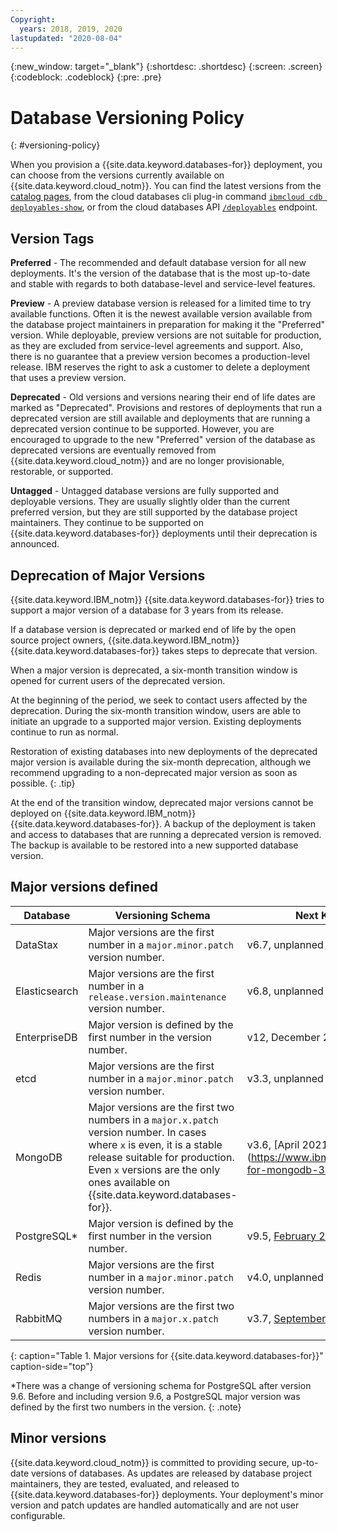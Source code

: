 ```yaml
---
Copyright:
  years: 2018, 2019, 2020
lastupdated: "2020-08-04"
---
```


{:new_window: target="_blank"}
{:shortdesc: .shortdesc}
{:screen: .screen}
{:codeblock: .codeblock}
{:pre: .pre}


# Database Versioning Policy
{: #versioning-policy}

When you provision a {{site.data.keyword.databases-for}} deployment, you can choose from the versions currently available on {{site.data.keyword.cloud_notm}}. You can find the latest versions from the [catalog pages](https://cloud.ibm.com/catalog?category=databases), from the cloud databases cli plug-in command [`ibmcloud cdb deployables-show`](/docs/databases-cli-plugin?topic=databases-cli-plugin-cdb-reference#deployables-show), or from the cloud databases API [`/deployables`](https://cloud.ibm.com/apidocs/cloud-databases-api#get-all-deployable-databases) endpoint.

## Version Tags

**Preferred** - The recommended and default database version for all new deployments. It's the version of the database that is the most up-to-date and stable with regards to both database-level and service-level features.

**Preview** - A preview database version is released for a limited time to try available functions. Often it is the newest available version available from the database project maintainers in preparation for making it the "Preferred" version. While deployable, preview versions are not suitable for production, as they are excluded from service-level agreements and support. Also, there is no guarantee that a preview version becomes a production-level release. IBM reserves the right to ask a customer to delete a deployment that uses a preview version.

**Deprecated** - Old versions and versions nearing their end of life dates are marked as "Deprecated". Provisions and restores of deployments that run a deprecated version are still available and deployments that are running a deprecated version continue to be supported. However, you are encouraged to upgrade to the new "Preferred" version of the database as deprecated versions are eventually removed from {{site.data.keyword.cloud_notm}} and are no longer provisionable, restorable, or supported. 

**Untagged** - Untagged database versions are fully supported and deployable versions. They are usually slightly older than the current preferred version, but they are still supported by the database project maintainers. They continue to be supported on {{site.data.keyword.databases-for}} deployments until their deprecation is announced.

## Deprecation of Major Versions

{{site.data.keyword.IBM_notm}} {{site.data.keyword.databases-for}} tries to support a major version of a database for 3 years from its release. 

If a database version is deprecated or marked end of life by the open source project owners, {{site.data.keyword.IBM_notm}} {{site.data.keyword.databases-for}} takes steps to deprecate that version.

When a major version is deprecated, a six-month transition window is opened for current users of the deprecated version.

At the beginning of the period, we seek to contact users affected by the deprecation. During the six-month transition window, users are able to initiate an upgrade to a supported major version. Existing deployments continue to run as normal.

Restoration of existing databases into new deployments of the deprecated major version is available during the six-month deprecation, although we recommend upgrading to a non-deprecated major version as soon as possible.
{: .tip}

At the end of the transition window, deprecated major versions cannot be deployed on {{site.data.keyword.IBM_notm}} {{site.data.keyword.databases-for}}. A backup of the deployment is taken and access to databases that are running a deprecated version is removed. The backup is available to be restored into a new supported database version.

## Major versions defined

Database|Versioning Schema|Next Known End of Life Version and Date
----------|---------|---------
DataStax|Major versions are the first number in a `major.minor.patch` version number.| v6.7, unplanned
Elasticsearch|Major versions are the first number in a `release.version.maintenance` version number.|v6.8, unplanned
EnterpriseDB|Major version is defined by the first number in the version number.| v12, December 2024
etcd|Major versions are the first number in a `major.minor.patch` version number.| v3.3, unplanned
MongoDB|Major versions are the first two numbers in a `major.x.patch` version number. In cases where `x` is even, it is a stable release suitable for production. Even `x` versions are the only ones available on {{site.data.keyword.databases-for}}.| v3.6, [April 2021] (https://www.ibm.com/cloud/blog/announcements/databases-for-mongodb-36-end-of-life-in-april-2021)
PostgreSQL*|Major version is defined by the first number in the version number.| v9.5, [February 2021](https://www.ibm.com/cloud/blog/announcements/postgresql-9-5-end-of-life) 
Redis|Major versions are the first number in a `major.minor.patch` version number.| v4.0, unplanned
RabbitMQ|Major versions are the first two numbers in a `major.x.patch` version number.| v3.7, [September 2020](https://www.ibm.com/cloud/blog/announcements/retiring-messages-for-rabbitmq-3-7)
{: caption="Table 1. Major versions for {{site.data.keyword.databases-for}}" caption-side="top"}

*There was a change of versioning schema for PostgreSQL after version 9.6. Before and including version 9.6, a PostgreSQL major version was defined by the first two numbers in the version.
{: .note}

## Minor versions

{{site.data.keyword.cloud_notm}} is committed to providing secure, up-to-date versions of databases. As updates are released by database project maintainers, they are tested, evaluated, and released to {{site.data.keyword.databases-for}} deployments. Your deployment's minor version and patch updates are handled automatically and are not user configurable. 
